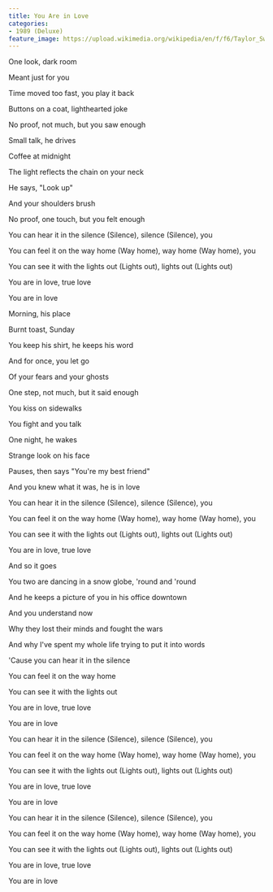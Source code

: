 ```yaml
---
title: You Are in Love
categories:
- 1989 (Deluxe)
feature_image: https://upload.wikimedia.org/wikipedia/en/f/f6/Taylor_Swift_-_1989.png
--- 
```

One look, dark room

Meant just for you

Time moved too fast, you play it back

Buttons on a coat, lighthearted joke

No proof, not much, but you saw enough

Small talk, he drives

Coffee at midnight

The light reflects the chain on your neck

He says, "Look up"

And your shoulders brush

No proof, one touch, but you felt enough

You can hear it in the silence (Silence), silence (Silence), you

You can feel it on the way home (Way home), way home (Way home), you

You can see it with the lights out (Lights out), lights out (Lights out)

You are in love, true love

You are in love

Morning, his place

Burnt toast, Sunday

You keep his shirt, he keeps his word

And for once, you let go

Of your fears and your ghosts

One step, not much, but it said enough

You kiss on sidewalks

You fight and you talk

One night, he wakes

Strange look on his face

Pauses, then says "You're my best friend"

And you knew what it was, he is in love

You can hear it in the silence (Silence), silence (Silence), you

You can feel it on the way home (Way home), way home (Way home), you

You can see it with the lights out (Lights out), lights out (Lights out)

You are in love, true love

And so it goes

You two are dancing in a snow globe, 'round and 'round

And he keeps a picture of you in his office downtown

And you understand now

Why they lost their minds and fought the wars

And why I've spent my whole life trying to put it into words

'Cause you can hear it in the silence

You can feel it on the way home

You can see it with the lights out

You are in love, true love

You are in love

You can hear it in the silence (Silence), silence (Silence), you

You can feel it on the way home (Way home), way home (Way home), you

You can see it with the lights out (Lights out), lights out (Lights out)

You are in love, true love

You are in love

You can hear it in the silence (Silence), silence (Silence), you

You can feel it on the way home (Way home), way home (Way home), you

You can see it with the lights out (Lights out), lights out (Lights out)

You are in love, true love

You are in love